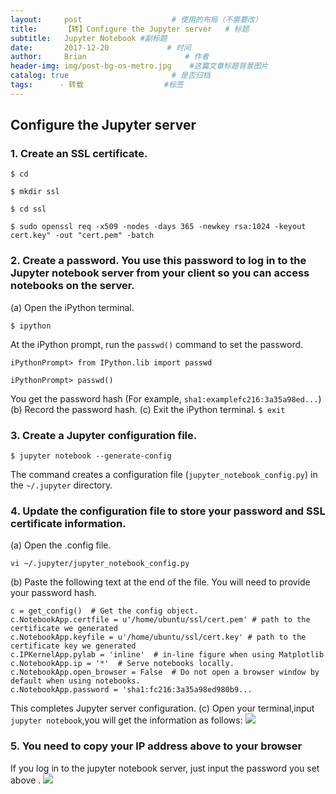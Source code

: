 ```yaml
---
layout:     post                    # 使用的布局（不需要改）
title:      【转】Configure the Jupyter server   # 标题 
subtitle:   Jupyter Notebook #副标题
date:       2017-12-20             # 时间
author:     Brian                      # 作者
header-img: img/post-bg-os-metro.jpg    #这篇文章标题背景图片
catalog: true                       # 是否归档
tags:      - 转载                  #标签
---
```


## Configure the Jupyter server

### 1. Create an SSL certificate.

  `$ cd`

  `$ mkdir ssl`

  `$ cd ssl`

  `$ sudo openssl req -x509 -nodes -days 365 -newkey rsa:1024 -keyout cert.key" -out "cert.pem" -batch`


### 2. Create a password. You use this password to log in to the Jupyter notebook server from your client so you can access notebooks on the server.
  (a) Open the iPython terminal.

  `$ ipython`

  At the iPython prompt, run the `passwd()` command to set the password. 

  `iPythonPrompt> from IPython.lib import passwd `

  `iPythonPrompt> passwd()`

  You get the password hash (For example, `sha1:examplefc216:3a35a98ed...`)
  (b) Record the password hash.
  (c) Exit the iPython terminal.
  `$ exit`

### 3. Create a Jupyter configuration file. 
`$ jupyter notebook --generate-config `

The command creates a configuration file (`jupyter_notebook_config.py`) in the `~/.jupyter` directory. 

### 4. Update the configuration file to store your password and SSL certificate information. 
  (a) Open the .config file.

  `vi ~/.jupyter/jupyter_notebook_config.py`


  (b) Paste the following text at the end of the file. You will need to provide your password hash. 

  ```
  c = get_config()  # Get the config object.
  c.NotebookApp.certfile = u'/home/ubuntu/ssl/cert.pem' # path to the certificate we generated
  c.NotebookApp.keyfile = u'/home/ubuntu/ssl/cert.key' # path to the certificate key we generated
  c.IPKernelApp.pylab = 'inline'  # in-line figure when using Matplotlib
  c.NotebookApp.ip = '*'  # Serve notebooks locally.
  c.NotebookApp.open_browser = False  # Do not open a browser window by default when using notebooks.
  c.NotebookApp.password = 'sha1:fc216:3a35a98ed980b9...
  ```

  This completes Jupyter server configuration.
  (c) Open your terminal,input `jupyter notebook`,you will get the information as follows:
  ![](http://ww1.sinaimg.cn/large/006zLtEmgy1fqaqziawf9j30u803bq3m.jpg)

### 5. You need to copy your IP address above to your browser

If you log in to the jupyter notebook server, just input the password you set above . 
![](http://ww1.sinaimg.cn/large/006zLtEmgy1fqar87m4chj30nm046a9w.jpg)
